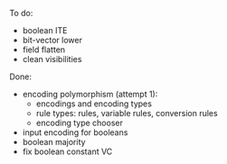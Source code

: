 To do:
* boolean ITE
* bit-vector lower
* field flatten
* clean visibilities

Done:
* encoding polymorphism (attempt 1):
  * encodings and encoding types
  * rule types: rules, variable rules, conversion rules
  * encoding type chooser
* input encoding for booleans
* boolean majority
* fix boolean constant VC
